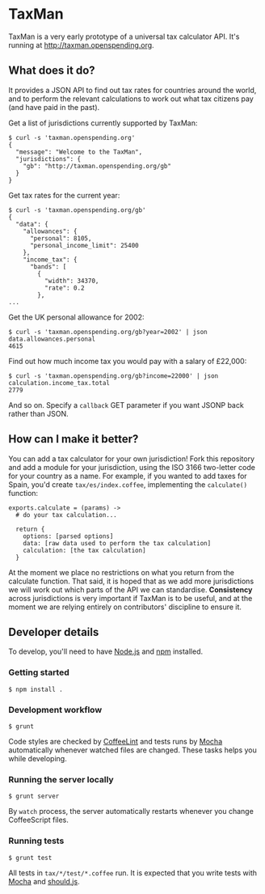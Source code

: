 TaxMan
======

TaxMan is a very early prototype of a universal tax calculator API. It's
running at <http://taxman.openspending.org>.

What does it do?
----------------

It provides a JSON API to find out tax rates for countries around the world,
and to perform the relevant calculations to work out what tax citizens pay
(and have paid in the past).

Get a list of jurisdictions currently supported by TaxMan:

    $ curl -s 'taxman.openspending.org'
    {
      "message": "Welcome to the TaxMan",
      "jurisdictions": {
        "gb": "http://taxman.openspending.org/gb"
      }
    }

Get tax rates for the current year:

    $ curl -s 'taxman.openspending.org/gb'
    {
      "data": {
        "allowances": {
          "personal": 8105,
          "personal_income_limit": 25400
        },
        "income_tax": {
          "bands": [
            {
              "width": 34370,
              "rate": 0.2
            },
    ...

Get the UK personal allowance for 2002:

    $ curl -s 'taxman.openspending.org/gb?year=2002' | json data.allowances.personal
    4615

Find out how much income tax you would pay with a salary of £22,000:

    $ curl -s 'taxman.openspending.org/gb?income=22000' | json calculation.income_tax.total
    2779

And so on. Specify a `callback` GET parameter if you want JSONP back rather than JSON.

How can I make it better?
-------------------------

You can add a tax calculator for your own jurisdiction! Fork this repository
and add a module for your jurisdiction, using the ISO 3166 two-letter code for
your country as a name. For example, if you wanted to add taxes for Spain,
you'd create `tax/es/index.coffee`, implementing the `calculate()` function:

    exports.calculate = (params) ->
      # do your tax calculation...

      return {
        options: [parsed options]
        data: [raw data used to perform the tax calculation]
        calculation: [the tax calculation]
      }

At the moment we place no restrictions on what you return from the calculate
function. That said, it is hoped that as we add more jurisdictions we will
work out which parts of the API we can standardise. **Consistency** across
jurisdictions is very important if TaxMan is to be useful, and at the moment
we are relying entirely on contributors' discipline to ensure it.
  
Developer details
-----------------

To develop, you'll need to have [Node.js](http://nodejs.org)
and [npm](http://npmjs.org) installed.

### Getting started

    $ npm install .

### Development workflow

    $ grunt

Code styles are checked by [CoffeeLint](http://www.coffeelint.org/) and tests runs by [Mocha](http://mochajs.org/) automatically whenever watched files are changed. These tasks helps you while developing.

### Running the server locally

    $ grunt server

By `watch` process, the server automatically restarts whenever you change CoffeeScript files.

### Running tests

    $ grunt test

All tests in `tax/*/test/*.coffee` run. It is expected that you write tests with [Mocha](http://mochajs.org/) and [should.js](http://github.com/visionmedia/should.js).
